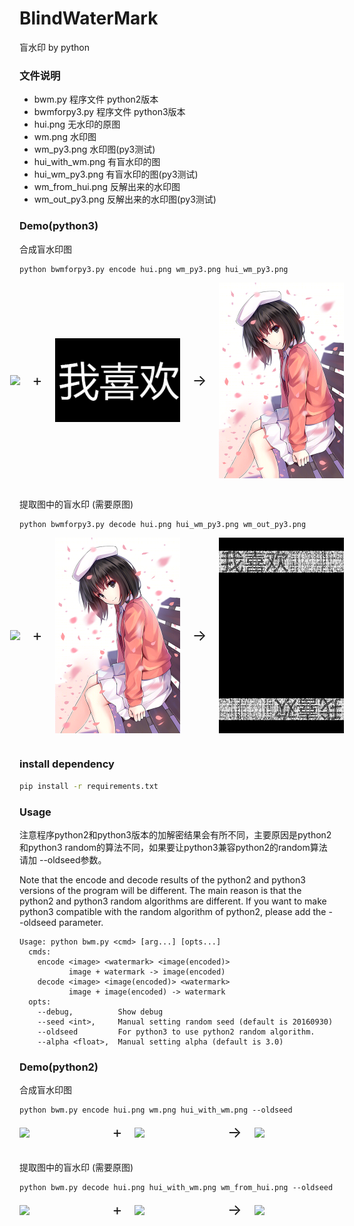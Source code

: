 # BlindWaterMark

盲水印 by python

### 文件说明

* bwm.py 程序文件    python2版本
* bwmforpy3.py 程序文件    python3版本
* hui.png 无水印的原图
* wm.png 水印图
* wm_py3.png 水印图(py3测试)
* hui_with_wm.png 有盲水印的图
* hui_wm_py3.png 有盲水印的图(py3测试)
* wm_from_hui.png 反解出来的水印图
* wm_out_py3.png 反解出来的水印图(py3测试)

### Demo(python3)

合成盲水印图

    python bwmforpy3.py encode hui.png wm_py3.png hui_wm_py3.png

<div style="display: flex; align-items: center; justify-content: center; gap: 20px;">
  <img src="hui.png" width="200"/>
  <span style="font-size: 24px;">+</span>
  <img src="wm_py3.png" width="200"/>
  <span style="font-size: 24px;">→</span>
  <img src="hui_wm_py3.png" width="200"/>
</div><br>

提取图中的盲水印 (需要原图)

    python bwmforpy3.py decode hui.png hui_wm_py3.png wm_out_py3.png

<div style="display: flex; align-items: center; justify-content: center; gap: 20px;">
  <img src="hui.png" width="200"/>
  <span style="font-size: 24px;">+</span>
  <img src="hui_wm_py3.png" width="200"/>
  <span style="font-size: 24px;">→</span>
  <img src="wm_out_py3.png" width="200"/>
</div><br>

### install dependency

```bash
pip install -r requirements.txt
```

### Usage

注意程序python2和python3版本的加解密结果会有所不同，主要原因是python2和python3 random的算法不同，如果要让python3兼容python2的random算法请加 --oldseed参数。


Note that the encode and decode results of the python2 and python3 versions of the program will be different. The main reason is that the python2 and python3 random algorithms are different. If you want to make python3 compatible with the random algorithm of python2, please add the --oldseed parameter.

    Usage: python bwm.py <cmd> [arg...] [opts...]
      cmds:
        encode <image> <watermark> <image(encoded)>
               image + watermark -> image(encoded)
        decode <image> <image(encoded)> <watermark>
               image + image(encoded) -> watermark
      opts:
        --debug,          Show debug
        --seed <int>,     Manual setting random seed (default is 20160930)
        --oldseed         For python3 to use python2 random algorithm.
        --alpha <float>,  Manual setting alpha (default is 3.0)

### Demo(python2)

合成盲水印图

    python bwm.py encode hui.png wm.png hui_with_wm.png --oldseed

<div style="display: flex; align-items: center; justify-content: center; gap: 20px;">
  <img src="https://github.com/chishaxie/BlindWaterMark/raw/master/hui.png" width="200"/>
  <span style="font-size: 24px;">+</span>
  <img src="https://github.com/chishaxie/BlindWaterMark/raw/master/wm.png" width="200"/>
  <span style="font-size: 24px;">→</span>
  <img src="https://github.com/chishaxie/BlindWaterMark/raw/master/hui_with_wm.png" width="200"/>
</div><br>

提取图中的盲水印 (需要原图)

    python bwm.py decode hui.png hui_with_wm.png wm_from_hui.png --oldseed

<div style="display: flex; align-items: center; justify-content: center; gap: 20px;">
  <img src="https://github.com/chishaxie/BlindWaterMark/raw/master/hui.png" width="200"/>
  <span style="font-size: 24px;">+</span>
  <img src="https://github.com/chishaxie/BlindWaterMark/raw/master/hui_with_wm.png" width="200"/>
  <span style="font-size: 24px;">→</span>
  <img src="https://github.com/chishaxie/BlindWaterMark/raw/master/wm_from_hui.png" width="200"/>
</div><br>


